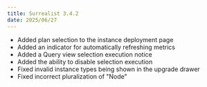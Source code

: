 ```yaml
---
title: Surrealist 3.4.2
date: 2025/06/27
---
```


- Added plan selection to the instance deployment page
- Added an indicator for automatically refreshing metrics
- Added a Query view selection execution notice
- Added the ability to disable selection execution
- Fixed invalid instance types being shown in the upgrade drawer
- Fixed incorrect pluralization of "Node"
